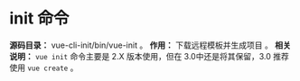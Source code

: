# init 命令

**源码目录：**  vue-cli-init/bin/vue-init 。
**作用：** 下载远程模板并生成项目 。
**相关说明：** `vue init` 命令主要是 2.X 版本使用，但在 3.0中还是将其保留，3.0 推荐使用 `vue create` 。

